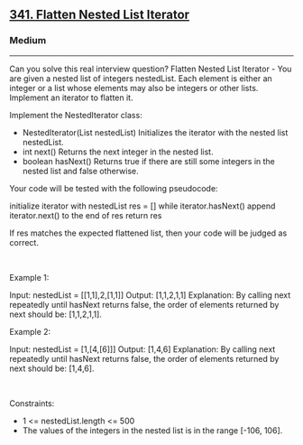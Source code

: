 <h2><a href="https://leetcode.com/problems/flatten-nested-list-iterator/">341. Flatten Nested List Iterator</a></h2><h3>Medium</h3><hr>Can you solve this real interview question? Flatten Nested List Iterator - You are given a nested list of integers nestedList. Each element is either an integer or a list whose elements may also be integers or other lists. Implement an iterator to flatten it.

Implement the NestedIterator class:

 * NestedIterator(List<NestedInteger> nestedList) Initializes the iterator with the nested list nestedList.
 * int next() Returns the next integer in the nested list.
 * boolean hasNext() Returns true if there are still some integers in the nested list and false otherwise.

Your code will be tested with the following pseudocode:


initialize iterator with nestedList
res = []
while iterator.hasNext()
    append iterator.next() to the end of res
return res


If res matches the expected flattened list, then your code will be judged as correct.

 

Example 1:


Input: nestedList = [[1,1],2,[1,1]]
Output: [1,1,2,1,1]
Explanation: By calling next repeatedly until hasNext returns false, the order of elements returned by next should be: [1,1,2,1,1].


Example 2:


Input: nestedList = [1,[4,[6]]]
Output: [1,4,6]
Explanation: By calling next repeatedly until hasNext returns false, the order of elements returned by next should be: [1,4,6].


 

Constraints:

 * 1 <= nestedList.length <= 500
 * The values of the integers in the nested list is in the range [-106, 106].